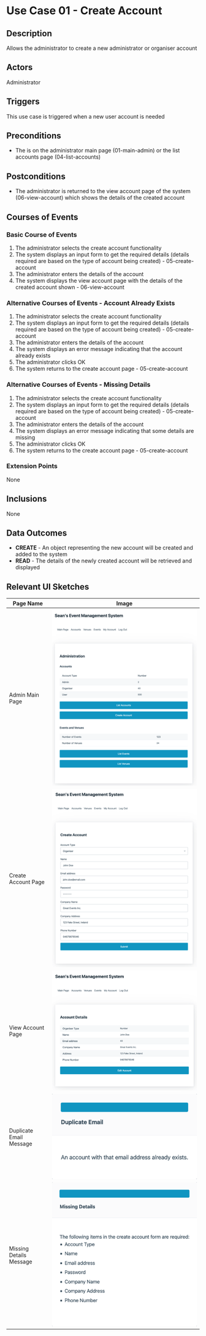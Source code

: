 # Use Case 01 - Create Account

## Description

Allows the administrator to create a new administrator or organiser account

## Actors

Administrator

## Triggers

This use case is triggered when a new user account is needed

## Preconditions

- The is on the administrator main page (01-main-admin) or the list accounts page (04-list-accounts)

## Postconditions

- The administrator is returned to the view account page of the system (06-view-account) which shows the details of the created account

## Courses of Events

### Basic Course of Events

1. The administrator selects the create account functionality
2. The system displays an input form to get the required details (details required are based on the type of account being created) - 05-create-account
3. The administrator enters the details of the account
4. The system displays the view account page with the details of the created account shown - 06-view-account

### Alternative Courses of Events - Account Already Exists

1. The administrator selects the create account functionality
2. The system displays an input form to get the required details (details required are based on the type of account being created) - 05-create-account
3. The administrator enters the details of the account
4. The system displays an error message indicating that the account already exists
5. The administrator clicks OK
6. The system returns to the create account page - 05-create-account

### Alternative Courses of Events - Missing Details

1. The administrator selects the create account functionality
2. The system displays an input form to get the required details (details required are based on the type of account being created) - 05-create-account
3. The administrator enters the details of the account
4. The system displays an error message indicating that some details are missing
5. The administrator clicks OK
6. The system returns to the create account page - 05-create-account

### Extension Points

None

## Inclusions

None

## Data Outcomes
- **CREATE** - An object representing the new account will be created and added to the system
- **READ** - The details of the newly created account will be retrieved and displayed

## Relevant UI Sketches
| Page Name | Image |
|----|------|
| Admin Main Page | ![Admin Main Page](/01-requirements-solution/uisketches/01-main-admin.png) |
| Create Account Page | ![Create Account Page](/01-requirements-solution/uisketches/05-create-account.png) |
| View Account Page | ![View Account Page](/01-requirements-solution/uisketches/06-view-account.png) |
| Duplicate Email Message | ![Duplicate Email Message](/01-requirements-solution/uisketches/00-start-duplicate.png) |
| Missing Details Message | ![Missing Details Message](/01-requirements-solution/uisketches/05-create-account-missing.png) |
